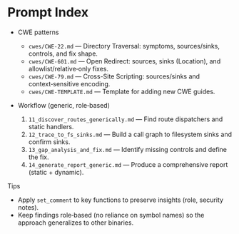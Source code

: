 # Prompt Index

- CWE patterns
  - `cwes/CWE-22.md` — Directory Traversal: symptoms, sources/sinks, controls, and fix shape.
  - `cwes/CWE-601.md` — Open Redirect: sources, sinks (Location), and allowlist/relative‑only fixes.
  - `cwes/CWE-79.md` — Cross-Site Scripting: sources/sinks and context‑sensitive encoding.
  - `cwes/CWE-TEMPLATE.md` — Template for adding new CWE guides.

- Workflow (generic, role‑based)
  1) `11_discover_routes_generically.md` — Find route dispatchers and static handlers.
  2) `12_trace_to_fs_sinks.md` — Build a call graph to filesystem sinks and confirm sinks.
  3) `13_gap_analysis_and_fix.md` — Identify missing controls and define the fix.
  4) `14_generate_report_generic.md` — Produce a comprehensive report (static + dynamic).

Tips
- Apply `set_comment` to key functions to preserve insights (role, security notes).
- Keep findings role‑based (no reliance on symbol names) so the approach generalizes to other binaries.
